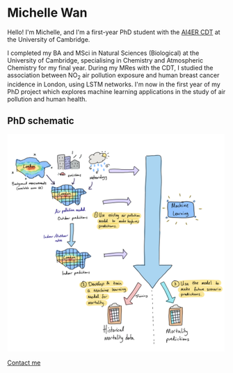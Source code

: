 # Michelle Wan
Hello! I'm Michelle, and I'm a first-year PhD student with the [AI4ER CDT](https://ai4er-cdt.esc.cam.ac.uk) at the University of Cambridge.

I completed my BA and MSci in Natural Sciences (Biological) at the University of Cambridge, specialising in Chemistry and Atmospheric Chemistry for my final year. During my MRes with the CDT, I studied the association between NO$_2$ air pollution exposure and human breast cancer incidence in London, using LSTM networks. I'm now in the first year of my PhD project which explores machine learning applications in the study of air pollution and human health.

## PhD schematic
<img src="images/PhD_schematic_for_showcase.png" width="500">

[Contact me](https://michellewl.github.io/about/contact-me.html)
